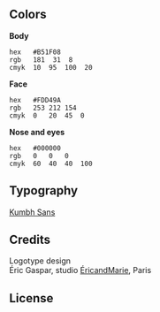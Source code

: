 
[comment]: # (HedgeDoc Logotype graphic guidlines. version 1.0)


## Colors
**Body**

```
hex	  #B51F08  rgb	  181  31  8  cmyk  10  95  100  20  
```

**Face**

```
hex	  #FDD49Argb	  253 212 154cmyk  0   20  45  0
```

**Nose and eyes**

```
hex	  #000000rgb	  0   0   0cmyk  60  40  40  100
```

## Typography

[Kumbh Sans](https://fonts.google.com/specimen/Kumbh+Sans)

## Credits

Logotype design  Éric Gaspar,studio [ÉricandMarie](https://www.ericandmarie.com), Paris

## License







